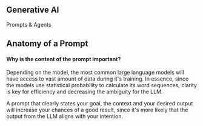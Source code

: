 ## Generative AI
Prompts &amp; Agents

## Anatomy of a Prompt

#### Why is the content of the prompt important?
Depending on the model, the most common large language models will have access to vast amount of data during it's training. In essence, since the models use statistical probability to calculate its word sequences, clarity is key for efficiency and decreasing the ambiguity for the LLM.

A prompt that clearly states your goal, the context and your desired output will increase your chances of a good result, since it's more likely that the output from the LLM aligns with your intention.

